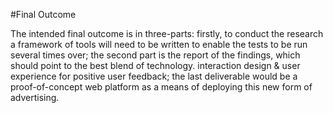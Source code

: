 
#Final Outcome

The intended final outcome is in three-parts: firstly, to conduct the research a framework of tools will need to be written to enable the tests to be run several times over; the second part is the report of the findings, which should point to the best blend of technology. interaction design & user experience for  positive user feedback; the last deliverable would be a proof-of-concept web platform as a means of deploying this new form of advertising.
